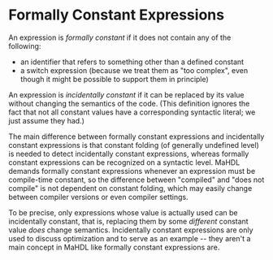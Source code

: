 
# Formally Constant Expressions

An expression is *formally constant* if it does not contain any of the following:
* an identifier that refers to something other than a defined constant
* a switch expression (because we treat them as "too complex", even though it might be possible to support them
	in principle)

An expression is *incidentally constant* if it can be replaced by its value without changing the semantics of the
code. (This definition ignores the fact that not all constant values have a corresponding syntactic literal; we just
assume they had.)

The main difference between formally constant expressions and incidentally constant expressions is that constant folding
(of generally undefined level) is needed to detect incidentally constant expressions, whereas formally constant
expressions can be recognized on a syntactic level. MaHDL demands formally constant expressions whenever an expression
must be compile-time constant, so the difference between "compiled" and "does not compile" is not dependent on constant
folding, which may easily change between compiler versions or even compiler settings.

To be precise, only expressions whose value is actually used can be incidentally constant, that is,
replacing them by some *different* constant value *does* change semantics. Incidentally constant expressions are only
used to discuss optimization and to serve as an example -- they aren't a main concept in MaHDL like formally constant
expressions are. 
